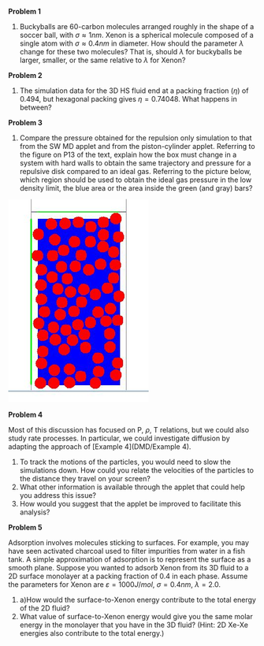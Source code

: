 

**Problem 1**

1. Buckyballs are 60-carbon molecules arranged roughly in the shape of a soccer ball, with $\sigma \approx 1nm$.  Xenon is a spherical molecule composed of a single atom with $\sigma \approx 0.4nm$ in diameter.  How should the parameter $\lambda$ change for these two molecules?  That is, should $\lambda$ for buckyballs be larger, smaller, or the same relative to $\lambda$ for Xenon?

**Problem 2**

1. The simulation data for the 3D HS fluid end at a packing fraction $(\eta )$ of 0.494, but hexagonal packing gives $\eta = 0.74048$.  What happens in between?

**Problem 3**

1. Compare the pressure obtained for the repulsion only simulation to that from the SW MD applet and from the piston-cylinder applet.  Referring to the figure on P13 of the text, explain how the box must change in a system with hard walls to obtain the same trajectory and pressure for a repulsive disk compared to an ideal gas.  Referring to the picture below, which region should be used to obtain the ideal gas pressure in the low density limit, the blue area or the area inside the green (and gray) bars?

![](./DMD_Lvl3_1.jpg)
<!--- file missing ![](./DMD_Lvl3_2.jpg) --->

**Problem 4**

Most of this discussion has focused on P, $\rho$, T relations, but we could also study rate processes.  In particular, we could investigate diffusion by adapting the approach of [Example 4](DMD/Example 4).

1. To track the motions of the particles, you would need to slow the simulations down.  How could you relate the velocities of the particles to the distance they travel on your screen?  
1. What other information is available through the applet that could help you address this issue?
1. How would you suggest that the applet be improved to facilitate this analysis?

**Problem 5**

Adsorption involves molecules sticking to surfaces.  For example, you may have seen activated charcoal used to filter impurities from water in a fish tank.  A simple approximation of adsorption is to represent the surface as a smooth plane.  Suppose you wanted to adsorb Xenon from its 3D fluid to a 2D surface monolayer at a packing fraction of 0.4 in each phase.  Assume the parameters for Xenon are $\varepsilon = 1000J/mol$, $\sigma = 0.4nm$, $\lambda = 2.0$.

1. a)How would the surface-to-Xenon energy contribute to the total energy of the 2D fluid? 
1. What value of surface-to-Xenon energy would give you the same molar energy in the monolayer that you have in the 3D fluid?  (Hint: 2D Xe-Xe energies also contribute to the total energy.)
